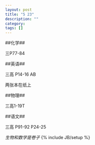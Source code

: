 ```yaml
---
layout: post
title: "5 23"
description: ""
category: 
tags: []
---
```

##化学##

三P77-84

##英语##

三高 P14-16 AB

两张本在纸上

##物理##

三高1-19T

##语文##

三高 P91-92 P24-25

*生物和数学是卷子* 
{% include JB/setup %}
